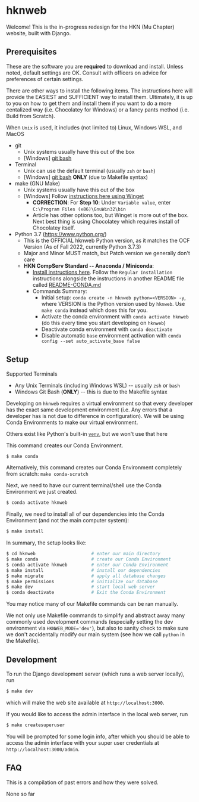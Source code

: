 hknweb
======

Welcome! This is the in-progress redesign for the HKN (Mu Chapter) website, built with Django.

## Prerequisites
These are the software you are **required** to download and install. Unless noted, default settings are OK. Consult with officers on advice for preferences of certain settings.

There are other ways to install the following items. The instructions here will provide the EASIEST and SUFFICIENT way to install them. Ultimately, it is up to you on how to get them and install them if you want to do a more centalized way (i.e. Chocolatey for Windows) or a fancy pants method (i.e. Build from Scratch).

When `Unix` is used, it includes (not limited to) Linux, Windows WSL, and MacOS

* git
    * Unix systems usually have this out of the box
    * [Windows] [git bash](https://git-scm.com/downloads)
* Terminal
    * Unix can use the default terminal (usually `zsh` or `bash`)
    * [Windows] [git bash](https://git-scm.com/downloads) **ONLY** (due to Makefile syntax)
* make (GNU Make)
    * Unix systems usually have this out of the box
    * [Windows] Follow [instructions here using Winget](https://www.technewstoday.com/install-and-use-make-in-windows/#using-winget)
        * **CORRECTION**: For **Step 10**: Under `Variable value`, enter `C:\Program Files (x86)\GnuWin32\bin`
        * Article has other options too, but Winget is more out of the box. Next best thing is using Chocolatey which requires install of Chocolatey itself.
* Python 3.7 (https://www.python.org/)
    * This is the OFFICIAL hknweb Python version, as it matches the OCF Version (As of Fall 2022, currently Python 3.7.3)
    * Major and Minor MUST match, but Patch version we generally don't care
    * **HKN CompServ Standard -- Anaconda / Miniconda**:
        * [Install instructions here](https://conda.io/projects/conda/en/latest/user-guide/install/). Follow the `Regular Installation` instructions alongside the instructions in another README file called [README-CONDA.md](README-CONDA.md)
        * Commands Summary:
            * Initial setup: `conda create -n hknweb python=<VERSION> -y`, where VERSION is the Python version used by `hknweb`. Use `make conda` instead which does this for you.
            * Activate the conda environment with `conda activate hknweb` (do this every time you start developing on `hknweb`)
            * Deactivate conda environment with `conda deactivate`
            * Disable automatic `base` environment activation with `conda config --set auto_activate_base false`

## Setup

Supported Terminals
* Any Unix Terminals (including Windows WSL) -- usually `zsh` or `bash`
* Windows Git Bash (**ONLY**) -- this is due to the Makefile syntax

Developing on `hknweb` requires a virtual environment so that every developer has the exact same development environment (i.e. Any errors that a developer has is not due to difference in configuration). We will be using Conda Environments to make our virtual environment.

Others exist like Python's built-in [`venv`](https://docs.python.org/3/library/venv.html), but we won't use that here

This command creates our Conda Environment.
```sh
$ make conda
```

Alternatively, this command creates our Conda Environment completely from scratch: `make conda-scratch`

Next, we need to have our current terminal/shell use the Conda Environment we just created.
```sh
$ conda activate hknweb
```

Finally, we need to install all of our dependencies into the Conda Environment (and not the main computer system):
```sh
$ make install
```

In summary, the setup looks like:
```sh
$ cd hknweb                     # enter our main directory
$ make conda                    # create our Conda Environment
$ conda activate hknweb         # enter our Conda Environment
$ make install                  # install our dependencies
$ make migrate                  # apply all database changes
$ make permissions              # initialize our database
$ make dev                      # start local web server
$ conda deactivate              # Exit the Conda Environment
```

You may notice many of our Makefile commands can be ran manually.

We not only use Makefile commands to simplify and abstract away many commonly used development commands (especially setting the dev environment via `HKNWEB_MODE='dev'`), but also to sanity check to make sure we don't accidentally modify our main system (see how we call `python` in the Makefile).

## Development

To run the Django development server (which runs a web server locally), run
```sh
$ make dev
```
which will make the web site available at `http://localhost:3000`.

If you would like to access the admin interface in the local web server, run
```sh
$ make createsuperuser
```

You will be prompted for some login info, after which you should be able to access the admin interface with your super user credentials at `http://localhost:3000/admin`.


## FAQ
This is a compilation of past errors and how they were solved.

None so far
